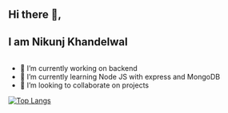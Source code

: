 ## Hi there 👋,
## I am Nikunj Khandelwal
###### 


- 🔭 I’m currently working on backend 
- 🌱 I’m currently learning Node JS with express and MongoDB
- 👯 I’m looking to collaborate on projects

[![Top Langs](https://github-readme-stats.vercel.app/api/top-langs/?username=nk1102&show_icons=true)](https://github.com/anuraghazra/github-readme-stats)

  
